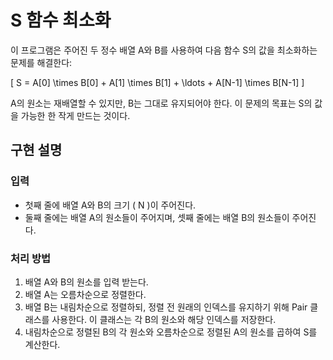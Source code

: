 # S 함수 최소화

이 프로그램은 주어진 두 정수 배열 A와 B를 사용하여 다음 함수 S의 값을 최소화하는 문제를 해결한다:

\[ S = A[0] \times B[0] + A[1] \times B[1] + \ldots + A[N-1] \times B[N-1] \]

A의 원소는 재배열할 수 있지만, B는 그대로 유지되어야 한다. 이 문제의 목표는 S의 값을 가능한 한 작게 만드는 것이다.

## 구현 설명

### 입력
- 첫째 줄에 배열 A와 B의 크기 \( N \)이 주어진다.
- 둘째 줄에는 배열 A의 원소들이 주어지며, 셋째 줄에는 배열 B의 원소들이 주어진다.

### 처리 방법
1. 배열 A와 B의 원소를 입력 받는다.
2. 배열 A는 오름차순으로 정렬한다.
3. 배열 B는 내림차순으로 정렬하되, 정렬 전 원래의 인덱스를 유지하기 위해 Pair 클래스를 사용한다. 이 클래스는 각 B의 원소와 해당 인덱스를 저장한다.
4. 내림차순으로 정렬된 B의 각 원소와 오름차순으로 정렬된 A의 원소를 곱하여 S를 계산한다.